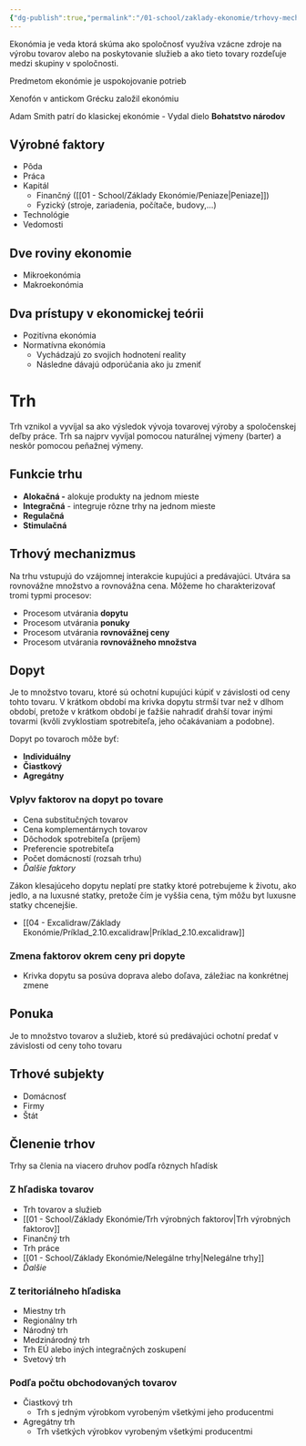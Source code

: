 ```yaml
---
{"dg-publish":true,"permalink":"/01-school/zaklady-ekonomie/trhovy-mechanizmus/","tags":["year1","winterSemester","uniZEK"]}
---
```


Ekonómia je veda ktorá skúma ako spoločnosť využíva vzácne zdroje na výrobu tovarov alebo na poskytovanie služieb a ako tieto tovary rozdeľuje medzi skupiny v spoločnosti.

Predmetom ekonómie je uspokojovanie potrieb

Xenofón v antickom Grécku založil ekonómiu

Adam Smith patrí do klasickej ekonómie
	- Vydal dielo **Bohatstvo národov**

## Výrobné faktory
- Pôda
- Práca
- Kapitál
	- Finančný ([[01 - School/Základy Ekonómie/Peniaze\|Peniaze]])
	- Fyzický (stroje, zariadenia, počítače, budovy,…)
- Technológie
- Vedomosti

## Dve roviny ekonomie
- Mikroekonómia
- Makroekonómia

## Dva prístupy v ekonomickej teórii
- Pozitívna ekonómia
- Normatívna ekonómia
	- Vychádzajú zo svojich hodnotení reality
	- Následne dávajú odporúčania ako ju zmeniť

# Trh
Trh vznikol a vyvíjal sa ako výsledok vývoja tovarovej výroby a spoločenskej deľby práce. Trh sa najprv vyvíjal pomocou naturálnej výmeny (barter) a neskôr pomocou peňažnej výmeny.

## Funkcie trhu
- **Alokačná -** alokuje produkty na jednom mieste
- **Integračná** - integruje rôzne trhy na jednom mieste
- **Regulačná**
- **Stimulačná**

## Trhový mechanizmus
Na trhu vstupujú do vzájomnej interakcie kupujúci a predávajúci. Utvára sa rovnovážne množstvo a rovnovážna cena. Môžeme ho charakterizovať tromi typmi procesov:
- Procesom utvárania **dopytu**
- Procesom utvárania **ponuky**
- Procesom utvárania **rovnovážnej ceny**
- Procesom utvárania **rovnovážneho množstva**

## Dopyt
Je to množstvo tovaru, ktoré sú ochotní kupujúci kúpiť v závislosti od ceny tohto tovaru. V krátkom období ma krivka dopytu strmší tvar než v dlhom období, pretože v krátkom období je ťažšie nahradiť drahší tovar inými tovarmi (kvôli zvyklostiam spotrebiteľa, jeho očakávaniam a podobne).

Dopyt po tovaroch môže byť:
- **Individuálny**
- **Čiastkový**
- **Agregátny**

### Vplyv faktorov na dopyt po tovare
- Cena substitučných tovarov
- Cena komplementárnych tovarov
- Dôchodok spotrebiteľa (príjem)
- Preferencie spotrebiteľa
- Počet domácností (rozsah trhu)
- *Ďalšie faktory*

Zákon klesajúceho dopytu neplatí pre statky ktoré potrebujeme k životu, ako jedlo, a na luxusné statky, pretože čím je vyššia cena, tým môžu byt luxusne statky chcenejšie.
- [[04 - Excalidraw/Základy Ekonómie/Príklad_2.10.excalidraw\|Príklad_2.10.excalidraw]]

### Zmena faktorov okrem ceny pri dopyte
- Krivka dopytu sa posúva doprava alebo doľava, záležiac na konkrétnej zmene

## Ponuka
Je to množstvo tovarov a služieb, ktoré sú predávajúci ochotní predať v závislosti od ceny toho tovaru

## Trhové subjekty
- Domácnosť
- Firmy
- Štát

## Členenie trhov
Trhy sa členia na viacero druhov podľa rôznych hľadísk

### Z hľadiska tovarov
- Trh tovarov a služieb
- [[01 - School/Základy Ekonómie/Trh výrobných faktorov\|Trh výrobných faktorov]]
- Finančný trh
- Trh práce
- [[01 - School/Základy Ekonómie/Nelegálne trhy\|Nelegálne trhy]]
- *Ďalšie*

### Z teritoriálneho hľadiska
- Miestny trh
- Regionálny trh
- Národný trh
- Medzinárodný trh
- Trh EÚ alebo iných integračných zoskupení
- Svetový trh

### Podľa počtu obchodovaných tovarov
- Čiastkový trh
	- Trh s jedným výrobkom vyrobeným všetkými jeho producentmi
- Agregátny trh
	- Trh všetkých výrobkov vyrobeným všetkými producentmi